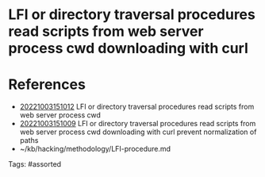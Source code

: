 # LFI or directory traversal procedures read scripts from web server process cwd downloading with curl 

# References
- [20221003151012](/zet/20221003151012/) LFI or directory traversal procedures read scripts from web server process cwd
- [20221003151009](/zet/20221003151009/) LFI or directory traversal procedures read scripts from web server process cwd downloading with curl  prevent normalization of paths
- ~/kb/hacking/methodology/LFI-procedure.md

Tags:
    #assorted

